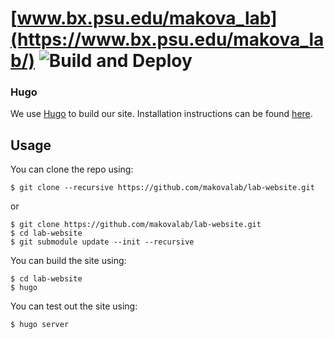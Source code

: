 [www.bx.psu.edu/makova_lab](https://www.bx.psu.edu/makova_lab/) ![Build and Deploy](https://github.com/makovalab/lab-website/actions/workflows/build-and-deploy.yml/badge.svg?branch=master)
===

### Hugo

We use [Hugo](https://gohugo.io/) to build our site.  Installation instructions can be found [here](https://gohugo.io/getting-started/installing/).

## Usage

You can clone the repo using:

```
$ git clone --recursive https://github.com/makovalab/lab-website.git
```
or

```
$ git clone https://github.com/makovalab/lab-website.git
$ cd lab-website
$ git submodule update --init --recursive
```

You can build the site using:

```
$ cd lab-website
$ hugo
```

You can test out the site using:

```
$ hugo server
```
